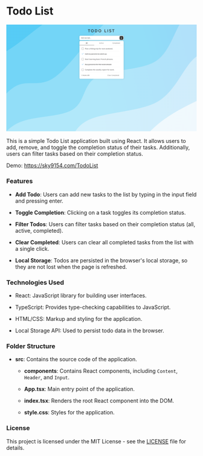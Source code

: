# Todo List
![TodoList.webp](./docs/TodoList.webp)

This is a simple Todo List application built using React. It allows users to add, remove, and toggle the completion status of their tasks. Additionally, users can filter tasks based on their completion status.

Demo: https://sky9154.com/TodoList

### Features

- **Add Todo**: Users can add new tasks to the list by typing in the input field and pressing enter.

- **Toggle Completion**: Clicking on a task toggles its completion status.

- **Filter Todos**: Users can filter tasks based on their completion status (all, active, completed).

- **Clear Completed**: Users can clear all completed tasks from the list with a single click.

- **Local Storage**: Todos are persisted in the browser's local storage, so they are not lost when the page is refreshed.

### Technologies Used

- React: JavaScript library for building user interfaces.

- TypeScript: Provides type-checking capabilities to JavaScript.

- HTML/CSS: Markup and styling for the application.

- Local Storage API: Used to persist todo data in the browser.

### Folder Structure
- **src**: Contains the source code of the application.

    - **components**: Contains React components, including `Content`, `Header`, and `Input`.

    - **App.tsx**: Main entry point of the application.

    - **index.tsx**: Renders the root React component into the DOM.
    - **style.css**: Styles for the application.

### License

This project is licensed under the MIT License - see the [LICENSE](LICENSE) file for details.
